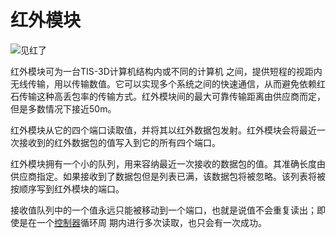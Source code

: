 # 红外模块
![见红了](item:tis3d:infrared_module)

红外模块可为一台TIS-3D计算机结构内或不同的计算机 之间，提供短程的视距内无线传输，用以传输数值。它可以实现多个系统之间的快速通信，从而避免依赖红石传输这种高丢包率的传输方式。红外模块间的最大可靠传输距离由供应商而定，但是多数情况下接近50m。

红外模块从它的四个端口读取值，并将其以红外数据包发射。红外模块会将最近一次接收到的红外数据包的值写入到它的所有四个端口。

红外模块拥有一个小的队列，用来容纳最近一次接收的数据包的值。其准确长度由供应商指定。如果接收到了数据包但是列表已满，该数据包将被忽略。该列表将被按顺序写到红外模块的端口。

接收值队列中的一个值永远只能被移动到一个端口，也就是说值不会重复读出；即使是在一个[控制器](../block/controller.md)循环周 期内进行多次读取，也只会有一次成功。
